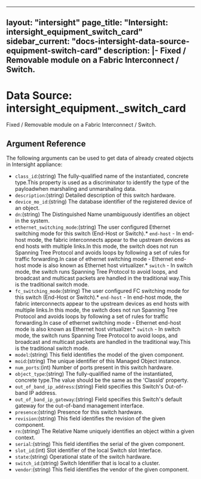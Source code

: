 
---
layout: "intersight"
page_title: "Intersight: intersight_equipment_switch_card"
sidebar_current: "docs-intersight-data-source-equipment-switch-card"
description: |-
Fixed / Removable module on a Fabric Interconnect / Switch.
---

# Data Source: intersight_equipment._switch_card
Fixed / Removable module on a Fabric Interconnect / Switch.
## Argument Reference
The following arguments can be used to get data of already created objects in Intersight appliance:
* `class_id`:(string) The fully-qualified name of the instantiated, concrete type.This property is used as a discriminator to identify the type of the payloadwhen marshaling and unmarshaling data. 
* `description`:(string) Detailed description of this switch hardware. 
* `device_mo_id`:(string) The database identifier of the registered device of an object. 
* `dn`:(string) The Distinguished Name unambiguously identifies an object in the system. 
* `ethernet_switching_mode`:(string) The user configured Ethernet switching mode for this switch (End-Host or Switch).* `end-host` - In end-host mode, the fabric interconnects appear to the upstream devices as end hosts with multiple links.In this mode, the switch does not run Spanning Tree Protocol and avoids loops by following a set of rules for traffic forwarding.In case of ethernet switching mode - Ethernet end-host mode is also known as Ethernet host virtualizer.* `switch` - In switch mode, the switch runs Spanning Tree Protocol to avoid loops, and broadcast and multicast packets are handled in the traditional way.This is the traditional switch mode. 
* `fc_switching_mode`:(string) The user configured FC switching mode for this switch (End-Host or Switch).* `end-host` - In end-host mode, the fabric interconnects appear to the upstream devices as end hosts with multiple links.In this mode, the switch does not run Spanning Tree Protocol and avoids loops by following a set of rules for traffic forwarding.In case of ethernet switching mode - Ethernet end-host mode is also known as Ethernet host virtualizer.* `switch` - In switch mode, the switch runs Spanning Tree Protocol to avoid loops, and broadcast and multicast packets are handled in the traditional way.This is the traditional switch mode. 
* `model`:(string) This field identifies the model of the given component. 
* `moid`:(string) The unique identifier of this Managed Object instance. 
* `num_ports`:(int) Number of ports present in this switch hardware. 
* `object_type`:(string) The fully-qualified name of the instantiated, concrete type.The value should be the same as the 'ClassId' property. 
* `out_of_band_ip_address`:(string) Field specifies this Switch's Out-of-band IP address. 
* `out_of_band_ip_gateway`:(string) Field specifies this Switch's default gateway for the out-of-band management interface. 
* `presence`:(string) Presence for this switch hardware. 
* `revision`:(string) This field identifies the revision of the given component. 
* `rn`:(string) The Relative Name uniquely identifies an object within a given context. 
* `serial`:(string) This field identifies the serial of the given component. 
* `slot_id`:(int) Slot identifier of the local Switch slot Interface. 
* `state`:(string) Operational state of the switch hardware. 
* `switch_id`:(string) Switch Identifier that is local to a cluster. 
* `vendor`:(string) This field identifies the vendor of the given component. 
